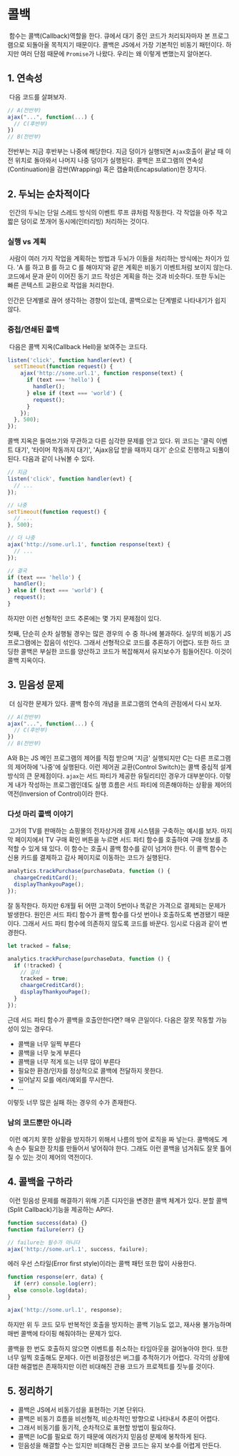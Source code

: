 # 콜백

&nbsp;함수는 콜백(Callback)역할을 한다. 큐에서 대기 중인 코드가 처리되자마자 본 프로그램으로 되돌아올 목적지기 때문이다. 콜백은 JS에서 가장 기본적인 비동기 패턴이다. 하지만 여러 단점 때문에 `Promise`가 나왔다. 우리는 왜 이렇게 변했는지 알아본다.

## 1. 연속성

&nbsp;다음 코드를 살펴보자.

```javascript
// A(전반부)
ajax("...", function(...) {
  // C(후반부)
})
// B(전반부)
```

전반부는 지금 후반부는 나중에 해당한다. 지금 덩이가 실행되면 `Ajax`호출이 끝날 때 이전 위치로 돌아와서 나머지 나중 덩이가 실행된다. 콜백은 프로그램의 연속성(Continuation)을 감싼(Wrapping) 혹은 캡슐화(Encapsulation)한 장치다.

## 2. 두뇌는 순차적이다

&nbsp;인간의 두뇌는 단일 스레드 방식의 이벤트 루프 큐처럼 작동한다. 각 작업을 아주 작고 짧은 덩이로 쪼개어 동시에(인터리빙) 처리하는 것이다.

### 실행 vs 계획

&nbsp;사람이 여러 가지 작업을 계획하는 방법과 두뇌가 이들을 처리하는 방식에는 차이가 있다. 'A 를 하고 B 를 하고 C 를 해야지'와 같은 계획은 비동기 이벤트처럼 보이지 않는다. 코드에서 문과 문이 이어진 동기 코드 작성은 게획을 하는 것과 비슷하다. 또한 두뇌는 빠른 콘텍스트 교환으로 작업을 처리한다.

인간은 단계별로 끊어 생각하는 경향이 있는데, 콜백으로는 단계별로 나타내기가 쉽지 않다.

### 중첩/연쇄된 콜백

&nbsp;다음은 콜백 지옥(Callback Hell)을 보여주는 코드다.

```javascript
listen('click', function handler(evt) {
  setTimeout(function request() {
    ajax('http://some.url.1', function response(text) {
      if (text === 'hello') {
        handler();
      } else if (text === 'world') {
        request();
      }
    });
  }, 500);
});
```

콜백 지옥은 들여쓰기와 무관하고 다른 심각한 문제를 안고 있다. 위 코드는 '클릭 이벤트 대기', '타이머 작동까지 대기', 'Ajax응답 받을 때까지 대기' 순으로 진행하고 되풀이된다. 다음과 같이 나눠볼 수 있다.

```javascript
// 지금
listen('click', function handler(evt) {
  // ...
});

// 나중
setTimeout(function request() {
  // ...
}, 500);

// 더 나중
ajax('http://some.url.1', function response(text) {
  // ...
});

// 결국
if (text === 'hello') {
  handler();
} else if (text === 'world') {
  request();
}
```

하지만 이런 선형적인 코드 추론에는 몇 가지 문제점이 있다.

첫째, 단순히 순차 실행될 경우는 많은 경우의 수 중 하나에 불과하다. 실무의 비동기 JS 프로그램에는 잡음이 섞인다. 그래서 선형적으로 코드를 추론하기 어렵다. 또한 하드 코딩한 콜백은 부실한 코드를 양산하고 코드가 복잡해져서 유지보수가 힘들어진다. 이것이 콜백 지옥이다.

## 3. 믿음성 문제

&nbsp;더 심각한 문제가 있다. 콜백 함수의 개념을 프로그램의 연속의 관점에서 다시 보자.

```javascript
// A(전반부)
ajax("...", function(...) {
  // C(후반부)
})
// B(전반부)
```

A와 B는 JS 메인 프로그램의 제어를 직접 받으며 '지금' 실행되지만 C는 다른 프로그램의 제어하에 '나중'에 실행된다. 이런 제어권 교환(Control Switch)는 콜백 중심적 설계 방식의 큰 문제점이다. `ajax`는 서드 파티가 제공한 유틸리티인 경우가 대부분이다. 이렇게 내가 작성하는 프로그램인데도 실행 흐름은 서드 파티에 의존해야하는 상황을 제어의 역전(Inversion of Control)이라 한다.

### 다섯 마리 콜백 이야기

&nbsp;고가의 TV를 판매하는 쇼핑몰의 전자상거래 결제 시스템을 구축하는 예시를 보자. 마지막 페이지에서 TV 구매 확인 버튼을 누르면 서드 파티 함수를 호출하여 구매 정보를 추적할 수 있게 돼 있다. 이 함수는 호출시 콜백 함수를 같이 넘겨야 한다. 이 콜백 함수는 신용 카드를 결제하고 감사 페이지로 이동하는 코드가 실행된다.

```javascript
analytics.trackPurchase(purchaseData, function () {
  chaargeCreditCard();
  displayThankyouPage();
});
```

잘 동작한다. 하지만 6개월 뒤 어떤 고객이 5번이나 똑같은 가격으로 결제되는 문제가 발생한다. 원인은 서드 파티 함수가 콜백 함수를 다섯 번이나 호출하도록 변경됐기 때문이다. 그래서 서드 파티 함수에 의존하지 않도록 코드를 바꾼다. 임시로 다음과 같이 변경한다.

```javascript
let tracked = false;

analytics.trackPurchase(purchaseData, function () {
  if (!tracked) {
    // 걸쇠
    tracked = true;
    chaargeCreditCard();
    displayThankyouPage();
  }
});
```

근데 서드 파티 함수가 콜백을 호출안한다면? 매우 큰일이다. 다음은 잘못 작동할 가능성이 있는 경우다.

- 콜백을 너무 일찍 부른다
- 콜백을 너무 늦게 부른다
- 콜백을 너무 적게 또는 너무 많이 부른다
- 필요한 환경/인자를 정상적으로 콜백에 전달하지 못한다.
- 일어날지 모를 에러/예외를 무시한다.
- ...

이렇듯 너무 많은 실패 하는 경우의 수가 존재한다.

### 남의 코드뿐만 아니라

&nbsp;이런 예기치 못한 상황을 방지하기 위해서 나름의 방어 로직을 짜 넣는다. 콜백에도 계속 손수 필요한 장치를 만들어서 넣어줘야 한다. 그래도 이런 콜백을 넘겨줘도 잘못 틀어질 수 있는 것이 제어의 역전이다.

## 4. 콜백을 구하라

&nbsp;이런 믿음성 문제를 해결하기 위해 기존 디자인을 변경한 콜백 체계가 있다. 분할 콜백(Split Callback)기능을 제공하는 API다.

```javascript
function success(data) {}
function failure(err) {}

// failure는 필수가 아니다
ajax('http://some.url.1', success, failure);
```

에러 우선 스타일(Error first style)이라는 콜백 패턴 또한 많이 사용한다.

```javascript
function response(err, data) {
  if (err) console.log(err);
  else console.log(data);
}

ajax('http://some.url.1', response);
```

하지만 위 두 코드 모두 반복적인 호출을 방지하는 콜백 기능도 없고, 재사용 불가능하며 매번 콜백에 타이핑 해줘야하는 문제가 있다.

콜백을 한 번도 호출하지 않으면 이벤트를 취소하는 타임아웃을 걸어놓아야 한다. 또한 너무 일찍 호출해도 문제다. 이런 비결정성은 버그를 추적하기가 어렵다. 각각의 상황에 대한 해결법은 존재하지만 이런 비대해진 관용 코드가 프로젝트를 짓누를 것이다.

## 5. 정리하기

- 콜백은 JS에서 비동기성을 표현하는 기본 단위다.
- 콜백은 비동기 흐름을 비선형적, 비순차적인 방향으로 나타내서 추론이 어렵다.
- 그래서 비동기를 동기적, 순차적으로 표현할 방법이 필요하다.
- 콜백은 IoC를 필요로 하기 때문에 여러가지 믿음성 문제에 봉착하게 된다.
- 믿음성을 해결할 수는 있지만 비대해진 관용 코드는 유지 보수를 어렵게 만든다.

